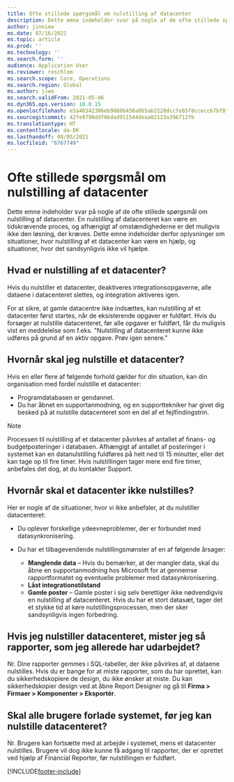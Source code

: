 ```yaml
---
title: Ofte stillede spørgsmål om nulstilling af datacenter
description: Dette emne indeholder svar på nogle af de ofte stillede spørgsmål om nulstilling af datacenter.
author: jinniew
ms.date: 07/16/2021
ms.topic: article
ms.prod: ''
ms.technology: ''
ms.search.form: ''
audience: Application User
ms.reviewer: roschlom
ms.search.scope: Core, Operations
ms.search.region: Global
ms.author: jiwo
ms.search.validFrom: 2021-05-06
ms.dyn365.ops.version: 10.0.15
ms.openlocfilehash: e5a40342306eb9888b456a865ab2220dccfe65f8ccecc67bf8fc16f907e06977
ms.sourcegitcommit: 42fe9790ddf0bdad911544deaa82123a396712fb
ms.translationtype: HT
ms.contentlocale: da-DK
ms.lasthandoff: 08/05/2021
ms.locfileid: "6767749"
---
```

# <a name="data-mart-resets-faq"></a>Ofte stillede spørgsmål om nulstilling af datacenter

Dette emne indeholder svar på nogle af de ofte stillede spørgsmål om nulstilling af datacenter. En nulstilling af datacenteret kan være en tidskrævende proces, og afhængigt af omstændighederne er det muligvis ikke den løsning, der kræves. Dette emne indeholder derfor oplysninger om situationer, hvor nulstilling af et datacenter kan være en hjælp, og situationer, hvor det sandsynligvis ikke vil hjælpe.

## <a name="what-is-a-data-mart-reset"></a>Hvad er nulstilling af et datacenter?

Hvis du nulstiller et datacenter, deaktiveres integrationsopgaverne, alle dataene i datacenteret slettes, og integration aktiveres igen.

For at sikre, at gamle datacentre ikke indsættes, kan nulstilling af et datacenter først startes, når de eksisterende opgaver er fuldført. Hvis du forsøger at nulstille datacenteret, før alle opgaver er fuldført, får du muligvis vist en meddelelse som f.eks. "Nulstilling af datacenteret kunne ikke udføres på grund af en aktiv opgave. Prøv igen senere."

## <a name="when-do-i-have-to-do-a-data-mart-reset"></a>Hvornår skal jeg nulstille et datacenter?

Hvis en eller flere af følgende forhold gælder for din situation, kan din organisation med fordel nulstille et datacenter:

- Programdatabasen er gendannet.
- Du har åbnet en supportanmodning, og en supporttekniker har givet dig besked på at nulstille datacenteret som en del af et fejlfindingstrin.
 
> [!NOTE]
> Processen til nulstilling af et datacenter påvirkes af antallet af finans- og budgetposteringer i databasen. Afhængigt af antallet af posteringer i systemet kan en datanulstilling fuldføres på helt ned til 15 minutter, eller det kan tage op til fire timer. Hvis nulstillingen tager mere end fire timer, anbefales det dog, at du kontakter Support.
 
## <a name="when-is-a-data-mart-reset-inappropriate"></a>Hvornår skal et datacenter ikke nulstilles?

Her er nogle af de situationer, hvor vi ikke anbefaler, at du nulstiller datacenteret:

- Du oplever forskellige ydeevneproblemer, der er forbundet med datasynkronisering.
- Du har et tilbagevendende nulstillingsmønster af en af følgende årsager:

    - **Manglende data** – Hvis du bemærker, at der mangler data, skal du åbne en supportanmodning hos Microsoft for at gennemse rapportformatet og eventuelle problemer med datasynkronisering.
    - **Låst integrationstilstand**
    - **Gamle poster** – Gamle poster i sig selv berettiger ikke nødvendigvis en nulstilling af datacenteret. Hvis du har et stort datasæt, tager det et stykke tid at køre nulstillingsprocessen, men der sker sandsynligvis ingen forbedring.

## <a name="if-i-reset-the-data-mart-will-i-lose-reports-that-ive-already-designed"></a>Hvis jeg nulstiller datacenteret, mister jeg så rapporter, som jeg allerede har udarbejdet?

Nr. Dine rapporter gemmes i SQL-tabeller, der ikke påvirkes af, at dataene nulstilles. Hvis du er bange for at miste rapporter, som du har oprettet, kan du sikkerhedskopiere de design, du ikke ønsker at miste. Du kan sikkerhedskopier design ved at åbne Report Designer og gå til **Firma \> Firmaer \> Komponenter \> Eksportér**.
 
## <a name="do-all-users-have-to-exit-the-system-before-i-can-reset-the-data-mart"></a>Skal alle brugere forlade systemet, før jeg kan nulstille datacenteret?

Nr. Brugere kan fortsætte med at arbejde i systemet, mens et datacenter nulstilles. Brugere vil dog ikke kunne få adgang til rapporter, der er oprettet ved hjælp af Financial Reporter, før nulstillingen er fuldført.

[!INCLUDE[footer-include](../../../includes/footer-banner.md)]
